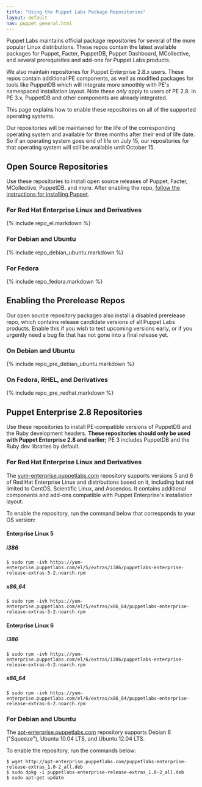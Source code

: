 ```yaml
---
title: "Using the Puppet Labs Package Repositories"
layout: default
nav: puppet_general.html
---
```



Puppet Labs maintains official package repositories for several of the more popular Linux distributions. These repos contain the latest available packages for Puppet, Facter, PuppetDB, Puppet Dashboard, MCollective, and several prerequisites and add-ons for Puppet Labs products.

We also maintain repositories for Puppet Enterprise 2.8.x users. These repos contain additional PE components, as well as modified packages for tools like PuppetDB which will integrate more smoothly with PE's namespaced installation layout. Note these *only* apply to users of PE 2.8. In PE 3.x, PuppetDB and other components are already integrated.

This page explains how to enable these repositories on all of the supported operating systems.

Our repositories will be maintained for the life of the corresponding operating system and available for three months after their end of life date. So if an operating system goes end of life on July 15, our repositories for that operating system will still be available until October 15.

Open Source Repositories
-----

Use these repositories to install open source releases of Puppet, Facter, MCollective, PuppetDB, and more. After enabling the repo, [follow the instructions for installing Puppet](./installation.html).

### For Red Hat Enterprise Linux and Derivatives

{% include repo_el.markdown %}

### For Debian and Ubuntu

{% include repo_debian_ubuntu.markdown %}

### For Fedora

{% include repo_fedora.markdown %}

Enabling the Prerelease Repos
-----

Our open source repository packages also install a disabled prerelease repo, which contains release candidate versions of all Puppet Labs products. Enable this if you wish to test upcoming versions early, or if you urgently need a bug fix that has not gone into a final release yet.

### On Debian and Ubuntu

{% include repo_pre_debian_ubuntu.markdown %}

### On Fedora, RHEL, and Derivatives

{% include repo_pre_redhat.markdown %}

Puppet Enterprise 2.8 Repositories
-----

Use these repositories to install PE-compatible versions of PuppetDB and the Ruby development headers. **These repositories should only be used with Puppet Enterprise 2.8 and earlier;** PE 3 includes PuppetDB and the Ruby dev libraries by default.

### For Red Hat Enterprise Linux and Derivatives

The [yum-enterprise.puppetlabs.com](https://yum-enterprise.puppetlabs.com) repository supports versions 5 and 6 of Red Hat Enterprise Linux and distributions based on it, including but not limited to CentOS, Scientific Linux, and Ascendos. It contains additional components and add-ons compatible with Puppet Enterprise's installation layout.

To enable the repository, run the command below that corresponds to your OS version:

#### Enterprise Linux 5

##### i386

    $ sudo rpm -ivh https://yum-enterprise.puppetlabs.com/el/5/extras/i386/puppetlabs-enterprise-release-extras-5-2.noarch.rpm

##### x86_64

    $ sudo rpm -ivh https://yum-enterprise.puppetlabs.com/el/5/extras/x86_64/puppetlabs-enterprise-release-extras-5-2.noarch.rpm

#### Enterprise Linux 6

##### i386

    $ sudo rpm -ivh https://yum-enterprise.puppetlabs.com/el/6/extras/i386/puppetlabs-enterprise-release-extras-6-2.noarch.rpm

##### x86_64

    $ sudo rpm -ivh https://yum-enterprise.puppetlabs.com/el/6/extras/x86_64/puppetlabs-enterprise-release-extras-6-2.noarch.rpm

### For Debian and Ubuntu

The [apt-enterprise.puppetlabs.com](https://apt-enterprise.puppetlabs.com) repository supports Debian 6 ("Squeeze"), Ubuntu 10.04 LTS, and Ubuntu 12.04 LTS.

To enable the repository, run the commands below:

    $ wget http://apt-enterprise.puppetlabs.com/puppetlabs-enterprise-release-extras_1.0-2_all.deb
    $ sudo dpkg -i puppetlabs-enterprise-release-extras_1.0-2_all.deb
    $ sudo apt-get update

